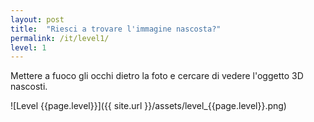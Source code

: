 ```yaml
---
layout: post
title:  "Riesci a trovare l'immagine nascosta?"
permalink: /it/level1/
level: 1
---
```

Mettere a fuoco gli occhi dietro la foto e cercare di vedere l'oggetto 3D nascosti.

![Level {{page.level}}]({{ site.url }}/assets/level_{{page.level}}.png)